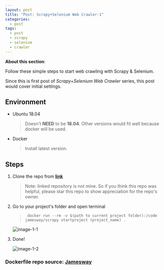 ```yaml
---
layout: post
title: "Post: Scrapy+Selenium Web Crawler-1"
categories:
  - post
tags:
  - post
  - scrapy
  - selenium
  - crawler
---
```

**About this section**: 

Follow these simple steps to start web crawling with Scrapy & Selenium.

Since this is first post of *Scrapy+Selenium Web Crawler* series, this post would cover initial settings.


## **Environment**
* Ubuntu 18.04
  > Doesn't **NEED** to be **18.04**. Other versions would fit well because docker will be used.
* Docker
  > Install latest version.

## **Steps**
1. Clone the repo from **[link](https://github.com/Jamesway/docker-scrapy-selenium-chrome)**
    > Note: linked repository is not mine. So if you think this repo was helpful, please star this repo to show appreciation for the repo's owner.
2. Go to your project's folder and open terminal
    > ``` docker run --rm -v $(path to current project folder):/code jamesway/scrapy startproject (project_name) .```

    ![image-1-1](http://ehersenaw.github.io/images/2020-12-29-post-scrapy+selenium-1/1-1.png)

3. Done!

    ![image-1-2](http://ehersenaw.github.io/images/2020-12-29-post-scrapy+selenium-1/1-2.png)


### Dockerfile repo source: [Jamesway](github.com/jamesway)
